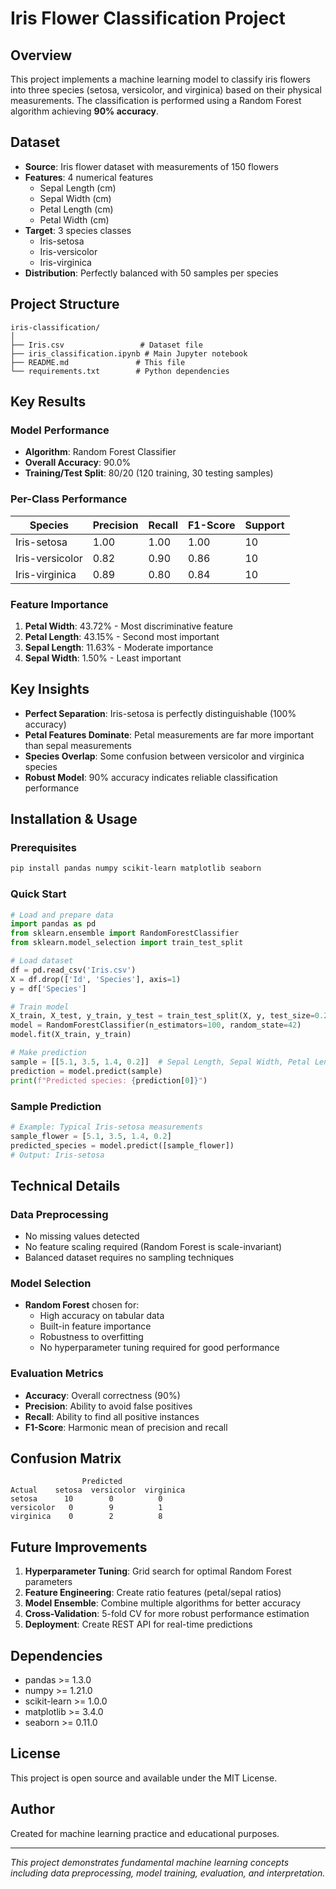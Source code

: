 # Iris Flower Classification Project

## Overview
This project implements a machine learning model to classify iris flowers into three species (setosa, versicolor, and virginica) based on their physical measurements. The classification is performed using a Random Forest algorithm achieving **90% accuracy**.

## Dataset
- **Source**: Iris flower dataset with measurements of 150 flowers
- **Features**: 4 numerical features
  - Sepal Length (cm)
  - Sepal Width (cm)  
  - Petal Length (cm)
  - Petal Width (cm)
- **Target**: 3 species classes
  - Iris-setosa
  - Iris-versicolor  
  - Iris-virginica
- **Distribution**: Perfectly balanced with 50 samples per species

## Project Structure
```
iris-classification/
│
├── Iris.csv                 # Dataset file
├── iris_classification.ipynb # Main Jupyter notebook
├── README.md               # This file
└── requirements.txt        # Python dependencies
```

## Key Results

### Model Performance
- **Algorithm**: Random Forest Classifier
- **Overall Accuracy**: 90.0%
- **Training/Test Split**: 80/20 (120 training, 30 testing samples)

### Per-Class Performance
| Species | Precision | Recall | F1-Score | Support |
|---------|-----------|--------|----------|---------|
| Iris-setosa | 1.00 | 1.00 | 1.00 | 10 |
| Iris-versicolor | 0.82 | 0.90 | 0.86 | 10 |
| Iris-virginica | 0.89 | 0.80 | 0.84 | 10 |

### Feature Importance
1. **Petal Width**: 43.72% - Most discriminative feature
2. **Petal Length**: 43.15% - Second most important
3. **Sepal Length**: 11.63% - Moderate importance
4. **Sepal Width**: 1.50% - Least important

## Key Insights
- **Perfect Separation**: Iris-setosa is perfectly distinguishable (100% accuracy)
- **Petal Features Dominate**: Petal measurements are far more important than sepal measurements
- **Species Overlap**: Some confusion between versicolor and virginica species
- **Robust Model**: 90% accuracy indicates reliable classification performance

## Installation & Usage

### Prerequisites
```bash
pip install pandas numpy scikit-learn matplotlib seaborn
```

### Quick Start
```python
# Load and prepare data
import pandas as pd
from sklearn.ensemble import RandomForestClassifier
from sklearn.model_selection import train_test_split

# Load dataset
df = pd.read_csv('Iris.csv')
X = df.drop(['Id', 'Species'], axis=1)
y = df['Species']

# Train model
X_train, X_test, y_train, y_test = train_test_split(X, y, test_size=0.2, random_state=42)
model = RandomForestClassifier(n_estimators=100, random_state=42)
model.fit(X_train, y_train)

# Make prediction
sample = [[5.1, 3.5, 1.4, 0.2]]  # Sepal Length, Sepal Width, Petal Length, Petal Width
prediction = model.predict(sample)
print(f"Predicted species: {prediction[0]}")
```

### Sample Prediction
```python
# Example: Typical Iris-setosa measurements
sample_flower = [5.1, 3.5, 1.4, 0.2]
predicted_species = model.predict([sample_flower])
# Output: Iris-setosa
```

## Technical Details

### Data Preprocessing
- No missing values detected
- No feature scaling required (Random Forest is scale-invariant)
- Balanced dataset requires no sampling techniques

### Model Selection
- **Random Forest** chosen for:
  - High accuracy on tabular data
  - Built-in feature importance
  - Robustness to overfitting
  - No hyperparameter tuning required for good performance

### Evaluation Metrics
- **Accuracy**: Overall correctness (90%)
- **Precision**: Ability to avoid false positives
- **Recall**: Ability to find all positive instances
- **F1-Score**: Harmonic mean of precision and recall

## Confusion Matrix
```
                Predicted
Actual    setosa  versicolor  virginica
setosa      10        0          0
versicolor   0        9          1  
virginica    0        2          8
```

## Future Improvements
1. **Hyperparameter Tuning**: Grid search for optimal Random Forest parameters
2. **Feature Engineering**: Create ratio features (petal/sepal ratios)
3. **Model Ensemble**: Combine multiple algorithms for better accuracy
4. **Cross-Validation**: 5-fold CV for more robust performance estimation
5. **Deployment**: Create REST API for real-time predictions

## Dependencies
- pandas >= 1.3.0
- numpy >= 1.21.0
- scikit-learn >= 1.0.0
- matplotlib >= 3.4.0
- seaborn >= 0.11.0

## License
This project is open source and available under the MIT License.

## Author
Created for machine learning practice and educational purposes.

---
*This project demonstrates fundamental machine learning concepts including data preprocessing, model training, evaluation, and interpretation.*
